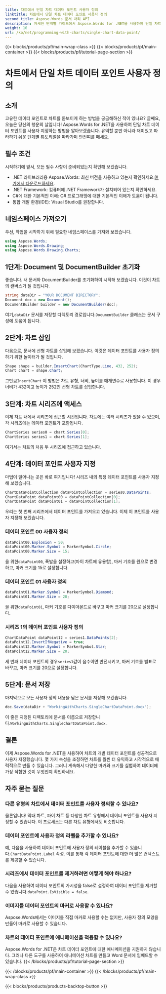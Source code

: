```yaml
---
title: 차트에서 단일 차트 데이터 포인트 사용자 정의
linktitle: 차트에서 단일 차트 데이터 포인트 사용자 정의
second_title: Aspose.Words 문서 처리 API
description: 자세한 단계별 가이드에서 Aspose.Words for .NET을 사용하여 단일 차트 데이터 포인트를 사용자 지정하는 방법을 알아보세요. 고유한 마커와 크기로 차트를 강화하세요.
weight: 10
url: /ko/net/programming-with-charts/single-chart-data-point/
---
```


{{< blocks/products/pf/main-wrap-class >}}
{{< blocks/products/pf/main-container >}}
{{< blocks/products/pf/tutorial-page-section >}}

# 차트에서 단일 차트 데이터 포인트 사용자 정의

## 소개

고유한 데이터 포인트로 차트를 돋보이게 하는 방법을 궁금해하신 적이 있나요? 글쎄요, 오늘은 당신의 행운의 날입니다! Aspose.Words for .NET을 사용하여 단일 차트 데이터 포인트를 사용자 지정하는 방법을 알아보겠습니다. 유익할 뿐만 아니라 재미있고 따라하기 쉬운 단계별 튜토리얼을 따라가며 안전띠를 매세요.

## 필수 조건

시작하기에 앞서, 모든 필수 사항이 준비되었는지 확인해 보겠습니다.

-  .NET 라이브러리용 Aspose.Words: 최신 버전을 사용하고 있는지 확인하세요.[여기에서 다운로드하세요](https://releases.aspose.com/words/net/).
- .NET Framework: 컴퓨터에 .NET Framework가 설치되어 있는지 확인하세요.
- C#에 대한 기본적인 이해: C# 프로그래밍에 대한 기본적인 이해가 도움이 됩니다.
- 통합 개발 환경(IDE): Visual Studio를 권장합니다.

## 네임스페이스 가져오기

우선, 작업을 시작하기 위해 필요한 네임스페이스를 가져와 보겠습니다.

```csharp
using Aspose.Words;
using Aspose.Words.Drawing;
using Aspose.Words.Drawing.Charts;
```

## 1단계: Document 및 DocumentBuilder 초기화

좋습니다. 새 문서와 DocumentBuilder를 초기화하여 시작해 보겠습니다. 이것이 차트의 캔버스가 될 것입니다.

```csharp
string dataDir = "YOUR DOCUMENT DIRECTORY";
Document doc = new Document();
DocumentBuilder builder = new DocumentBuilder(doc);
```

 여기,`dataDir` 문서를 저장할 디렉토리 경로입니다.`DocumentBuilder` 클래스는 문서 구성에 도움이 됩니다.

## 2단계: 차트 삽입

다음으로, 문서에 선형 차트를 삽입해 보겠습니다. 이것은 데이터 포인트를 사용자 정의하기 위한 놀이터가 될 것입니다.

```csharp
Shape shape = builder.InsertChart(ChartType.Line, 432, 252);
Chart chart = shape.Chart;
```

 그만큼`InsertChart` 이 방법은 차트 유형, 너비, 높이를 매개변수로 사용합니다. 이 경우 너비가 432이고 높이가 252인 선형 차트를 삽입합니다.

## 3단계: 차트 시리즈에 액세스

이제 차트 내에서 시리즈에 접근할 시간입니다. 차트에는 여러 시리즈가 있을 수 있으며, 각 시리즈에는 데이터 포인트가 포함됩니다.

```csharp
ChartSeries series0 = chart.Series[0];
ChartSeries series1 = chart.Series[1];
```

여기서는 차트의 처음 두 시리즈에 접근하고 있습니다. 

## 4단계: 데이터 포인트 사용자 지정

마법이 일어나는 곳은 바로 여기입니다! 시리즈 내의 특정 데이터 포인트를 사용자 지정해 보겠습니다.

```csharp
ChartDataPointCollection dataPointCollection = series0.DataPoints;
ChartDataPoint dataPoint00 = dataPointCollection[0];
ChartDataPoint dataPoint01 = dataPointCollection[1];
```

우리는 첫 번째 시리즈에서 데이터 포인트를 가져오고 있습니다. 이제 이 포인트를 사용자 지정해 보겠습니다.

### 데이터 포인트 00 사용자 정의

```csharp
dataPoint00.Explosion = 50;
dataPoint00.Marker.Symbol = MarkerSymbol.Circle;
dataPoint00.Marker.Size = 15;
```

 을 위한`dataPoint00`, 폭발을 설정하고(파이 차트에 유용함), 마커 기호를 원으로 변경하고, 마커 크기를 15로 설정합니다.

### 데이터 포인트 01 사용자 정의

```csharp
dataPoint01.Marker.Symbol = MarkerSymbol.Diamond;
dataPoint01.Marker.Size = 20;
```

 을 위한`dataPoint01`, 마커 기호를 다이아몬드로 바꾸고 마커 크기를 20으로 설정합니다.

### 시리즈 1의 데이터 포인트 사용자 정의

```csharp
ChartDataPoint dataPoint12 = series1.DataPoints[2];
dataPoint12.InvertIfNegative = true;
dataPoint12.Marker.Symbol = MarkerSymbol.Star;
dataPoint12.Marker.Size = 20;
```

 세 번째 데이터 포인트의 경우`series1`값이 음수이면 반전시키고, 마커 기호를 별표로 바꾸고, 마커 크기를 20으로 설정합니다.

## 5단계: 문서 저장

마지막으로 모든 사용자 정의 내용을 담은 문서를 저장해 보겠습니다.

```csharp
doc.Save(dataDir + "WorkingWithCharts.SingleChartDataPoint.docx");
```

 이 줄은 지정된 디렉토리에 문서를 이름으로 저장합니다.`WorkingWithCharts.SingleChartDataPoint.docx`.

## 결론

이제 Aspose.Words for .NET을 사용하여 차트의 개별 데이터 포인트를 성공적으로 사용자 지정했습니다. 몇 가지 속성을 조정하면 차트를 훨씬 더 유익하고 시각적으로 매력적으로 만들 수 있습니다. 그러니 계속해서 다양한 마커와 크기를 실험하여 데이터에 가장 적합한 것이 무엇인지 확인하세요.

## 자주 묻는 질문

### 다른 유형의 차트에서 데이터 포인트를 사용자 정의할 수 있나요?

물론입니다! 막대 차트, 파이 차트 등 다양한 차트 유형에서 데이터 포인트를 사용자 지정할 수 있습니다. 이 프로세스는 다른 차트 유형에서도 비슷합니다.

### 데이터 포인트에 사용자 정의 라벨을 추가할 수 있나요?

 예, 다음을 사용하여 데이터 포인트에 사용자 정의 레이블을 추가할 수 있습니다.`ChartDataPoint.Label` 속성. 이를 통해 각 데이터 포인트에 대한 더 많은 컨텍스트를 제공할 수 있습니다.

### 시리즈에서 데이터 포인트를 제거하려면 어떻게 해야 하나요?

 다음을 사용하여 데이터 포인트의 가시성을 false로 설정하여 데이터 포인트를 제거할 수 있습니다.`dataPoint.IsVisible = false`.

### 이미지를 데이터 포인트의 마커로 사용할 수 있나요?

Aspose.Words에서는 이미지를 직접 마커로 사용할 수는 없지만, 사용자 정의 모양을 만들어 마커로 사용할 수 있습니다.

### 차트의 데이터 포인트에 애니메이션을 적용할 수 있나요?

Aspose.Words for .NET은 차트 데이터 포인트에 대한 애니메이션을 지원하지 않습니다. 그러나 다른 도구를 사용하여 애니메이션 차트를 만들고 Word 문서에 임베드할 수 있습니다.
{{< /blocks/products/pf/tutorial-page-section >}}

{{< /blocks/products/pf/main-container >}}
{{< /blocks/products/pf/main-wrap-class >}}

{{< blocks/products/products-backtop-button >}}
